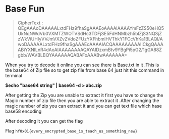 # Base Fun

> CipherText : QEgAAAoDAAAAALxtdFHz9fhaSgAAAEoAAAAIAAAAYmFzZS50eHQ5UkNqNWdVb0VXMTZWOTVSdHc3TDFjSE5FdHNMbzh5blZjS3NQSjZzWkViUHIyVVJmVXZvZVdoZFUzYXFhbmlHVThkY1FCcVhKa1BLAQI/AwoDAAAAALxtdFHz9fhaSgAAAEoAAAAIACQAAAAAAAAAIICkgQAAAABiYXNlLnR4dAoAIAAAAAAAAQAYAIDzxmBtv9YBgPi5pG2/1gGA88Zgbb/WAVBLBQYAAAAAAQABAFoAAABwAAAAAAA=

When you try to decode it online you can see there is Base.txt in it .This is the base64 of Zip file so to get zip file from base 64 just hit this command in terminal 


**$echo "base64 string" | base64 -d > abc.zip**


After getting the Zip you are unable to extract it first you have to change the Magic number of zip file then you are able to extract it .After changing the magic number of zip you can extract it and you can get text file which hase base58 encoding 

After decoding it you can get the flag 


Flag `hf0x01{every_encrypted_base_is_teach_us_something_new}`
